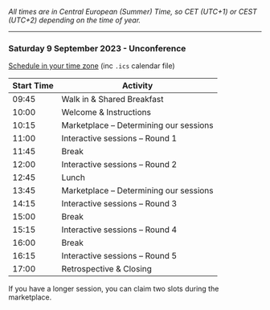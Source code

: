 <!--
.. title: Schedule
.. slug: schedule-unconference
.. date: 2022-12-22
.. tags: 
.. category: 
.. link: 
.. description: Friends of Good Software (FroGS) open space conference - schedule
.. type: text
-->

*All times are in Central European (Summer) Time, so CET (UTC+1) or CEST (UTC+2) depending on the time of year.*

---

### Saturday 9 September 2023 - Unconference

<a href="https://localschedule.netlify.app/#v2%3A%7B%22name%22%3A%22FroGS%20unconference%22%2C%22day%22%3A%222023-09-09%22%2C%22tz%22%3A%22Europe%2FAmsterdam%22%2C%22sessions%22%3A%7B%22945%22%3A%22Walk%20in%20%26%20Shared%20Breakfast%22%2C%221000%22%3A%22Welcome%20%26%20Instructions%22%2C%221015%22%3A%22Marketplace%20%E2%80%93%20Determining%20our%20sessions%22%2C%221100%22%3A%22Interactive%20sessions%20%E2%80%93%20Round%201%22%2C%221145%22%3A%22Break%22%2C%221200%22%3A%22Interactive%20sessions%20%E2%80%93%20Round%202%22%2C%221245%22%3A%22Lunch%22%2C%221345%22%3A%22Marketplace%20%E2%80%93%20Determining%20our%20sessions%22%2C%221415%22%3A%22Interactive%20sessions%20%E2%80%93%20Round%203%22%2C%221500%22%3A%22Break%22%2C%221515%22%3A%22Interactive%20sessions%20%E2%80%93%20Round%204%22%2C%221600%22%3A%22Break%22%2C%221615%22%3A%22Interactive%20sessions%20%E2%80%93%20Round%205%22%2C%221700%22%3A%22Retrospective%20%26%20Closing%22%7D%7D"
  target="_blank">Schedule in your time zone</a> (inc `.ics` calendar file)


<table class="table table-sm" style="max-width:600px">
  <thead class="thead-light">
    <tr>
      <th scope="col">Start Time</th>
      <th scope="col">Activity</th>
    </tr>
  </thead>
  <tbody>
    <tr>
      <td>09:45</td>
      <td>Walk in & Shared Breakfast</td>
    </tr>
    <tr class="sched-green">
      <td>10:00</td>
      <td>Welcome & Instructions</td>
    </tr>
    <tr class="sched-green">
      <td>10:15</td>
      <td>Marketplace – Determining our sessions</td>
    </tr>
    <tr class="sched-purple">
      <td>11:00</td>
      <td>Interactive sessions – Round 1</td>
    </tr>
    <tr>
      <td>11:45</td>
      <td>Break</td>
    </tr>
    <tr class="sched-purple">
      <td>12:00</td>
      <td>Interactive sessions – Round 2</td>
    </tr>
    <tr>
      <td>12:45</td>
      <td>Lunch</td>
    </tr>
    <tr class="sched-green">
      <td>13:45</td>
      <td>Marketplace – Determining our sessions</td>
    </tr>
    <tr class="sched-purple">
      <td>14:15</td>
      <td>Interactive sessions – Round 3</td>
    </tr>
    <tr>
      <td>15:00</td>
      <td>Break</td>
    </tr>
    <tr class="sched-purple">
      <td>15:15</td>
      <td>Interactive sessions – Round 4</td>
    </tr>
    <tr>
      <td>16:00</td>
      <td>Break</td>
    </tr>
    <tr class="sched-purple">
      <td>16:15</td>
      <td>Interactive sessions – Round 5</td>
    </tr>
    <tr class="sched-green">
      <td>17:00</td>
      <td>Retrospective & Closing</td>
    </tr>
  </tbody>
</table>

If you have a longer session, you can claim two slots during the marketplace.
